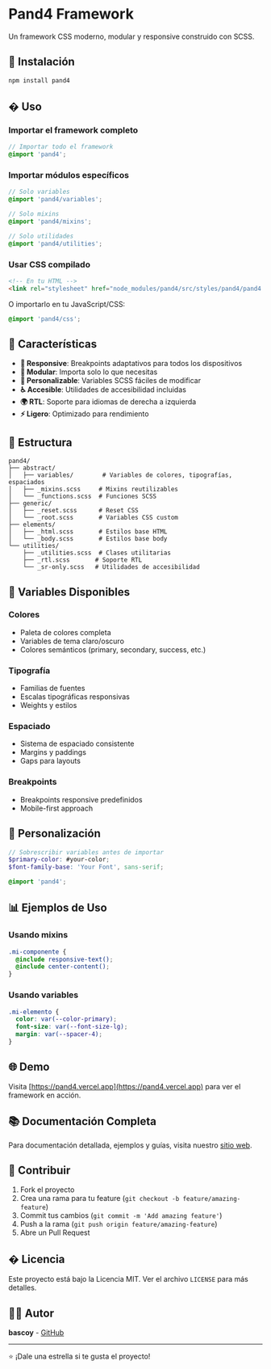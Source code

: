 # Pand4 Framework

Un framework CSS moderno, modular y responsive construido con SCSS.

## 🚀 Instalación

```bash
npm install pand4
```

## � Uso

### Importar el framework completo

```scss
// Importar todo el framework
@import 'pand4';
```

### Importar módulos específicos

```scss
// Solo variables
@import 'pand4/variables';

// Solo mixins
@import 'pand4/mixins';

// Solo utilidades
@import 'pand4/utilities';
```

### Usar CSS compilado

```html
<!-- En tu HTML -->
<link rel="stylesheet" href="node_modules/pand4/src/styles/pand4/pand4.css">
```

O importarlo en tu JavaScript/CSS:

```css
@import 'pand4/css';
```

## 🎨 Características

- **📱 Responsive**: Breakpoints adaptativos para todos los dispositivos
- **🎯 Modular**: Importa solo lo que necesitas
- **🎨 Personalizable**: Variables SCSS fáciles de modificar
- **♿ Accesible**: Utilidades de accesibilidad incluidas
- **🌍 RTL**: Soporte para idiomas de derecha a izquierda
- **⚡ Ligero**: Optimizado para rendimiento

## 📁 Estructura

```
pand4/
├── abstract/
│   ├── variables/        # Variables de colores, tipografías, espaciados
│   ├── _mixins.scss     # Mixins reutilizables
│   └── _functions.scss  # Funciones SCSS
├── generic/
│   ├── _reset.scss      # Reset CSS
│   └── _root.scss       # Variables CSS custom
├── elements/
│   ├── _html.scss       # Estilos base HTML
│   └── _body.scss       # Estilos base body
└── utilities/
    ├── _utilities.scss  # Clases utilitarias
    ├── _rtl.scss       # Soporte RTL
    └── _sr-only.scss   # Utilidades de accesibilidad
```

## 🎯 Variables Disponibles

### Colores
- Paleta de colores completa
- Variables de tema claro/oscuro
- Colores semánticos (primary, secondary, success, etc.)

### Tipografía
- Familias de fuentes
- Escalas tipográficas responsivas
- Weights y estilos

### Espaciado
- Sistema de espaciado consistente
- Margins y paddings
- Gaps para layouts

### Breakpoints
- Breakpoints responsive predefinidos
- Mobile-first approach

## 🔧 Personalización

```scss
// Sobrescribir variables antes de importar
$primary-color: #your-color;
$font-family-base: 'Your Font', sans-serif;

@import 'pand4';
```

## 📊 Ejemplos de Uso

### Usando mixins

```scss
.mi-componente {
  @include responsive-text();
  @include center-content();
}
```

### Usando variables

```scss
.mi-elemento {
  color: var(--color-primary);
  font-size: var(--font-size-lg);
  margin: var(--spacer-4);
}
```

## 🌐 Demo

Visita [https://pand4.vercel.app](https://pand4.vercel.app) para ver el framework en acción.

## 📚 Documentación Completa

Para documentación detallada, ejemplos y guías, visita nuestro [sitio web](https://pand4.vercel.app).

## 🤝 Contribuir

1. Fork el proyecto
2. Crea una rama para tu feature (`git checkout -b feature/amazing-feature`)
3. Commit tus cambios (`git commit -m 'Add amazing feature'`)
4. Push a la rama (`git push origin feature/amazing-feature`)
5. Abre un Pull Request

## � Licencia

Este proyecto está bajo la Licencia MIT. Ver el archivo `LICENSE` para más detalles.

## 👨‍💻 Autor

**bascoy** - [GitHub](https://github.com/bascoy)

---

⭐ ¡Dale una estrella si te gusta el proyecto!
